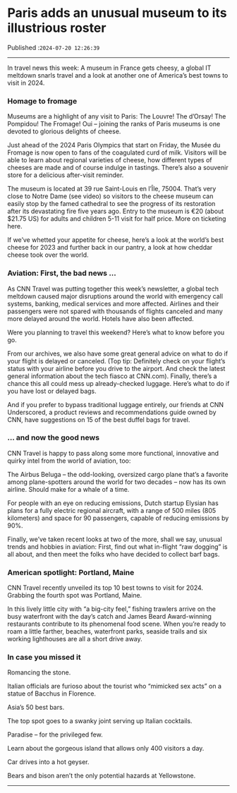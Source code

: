 # Paris adds an unusual museum to its illustrious roster

Published :`2024-07-20 12:26:39`

---

In travel news this week: A museum in France gets cheesy, a global IT meltdown snarls travel and a look at another one of America’s best towns to visit in 2024.

### Homage to fromage

Museums are a highlight of any visit to Paris: The Louvre! The d’Orsay! The Pompidou! The Fromage! Oui – joining the ranks of Paris museums is one devoted to glorious delights of cheese.

Just ahead of the 2024 Paris Olympics that start on Friday, the Musée du Fromage is now open to fans of the coagulated curd of milk. Visitors will be able to learn about regional varieties of cheese, how different types of cheeses are made and of course indulge in tastings. There’s also a souvenir store for a delicious after-visit reminder.

The museum is located at 39 rue Saint-Louis en l’Île, 75004. That’s very close to Notre Dame (see video) so visitors to the cheese museum can easily stop by the famed cathedral to see the progress of its restoration after its devastating fire five years ago. Entry to the museum is €20 (about $21.75 US) for adults and children 5-11 visit for half price. More on ticketing here.

If we’ve whetted your appetite for cheese, here’s a look at the world’s best cheese for 2023 and further back in our pantry, a look at how cheddar cheese took over the world.

### Aviation: First, the bad news …

As CNN Travel was putting together this week’s newsletter, a global tech meltdown caused major disruptions around the world with emergency call systems, banking, medical services and more affected. Airlines and their passengers were not spared with thousands of flights canceled and many more delayed around the world. Hotels have also been affected.

Were you planning to travel this weekend? Here’s what to know before you go.

From our archives, we also have some great general advice on what to do if your flight is delayed or canceled. (Top tip: Definitely check on your flight’s status with your airline before you drive to the airport. And check the latest general information about the tech fiasco at CNN.com). Finally, there’s a chance this all could mess up already-checked luggage. Here’s what to do if you have lost or delayed bags.

And if you prefer to bypass traditional luggage entirely, our friends at CNN Underscored, a product reviews and recommendations guide owned by CNN, have suggestions on 15 of the best duffel bags for travel.

### … and now the good news

CNN Travel is happy to pass along some more functional, innovative and quirky intel from the world of aviation, too:

The Airbus Beluga – the odd-looking, oversized cargo plane that’s a favorite among plane-spotters around the world for two decades – now has its own airline. Should make for a whale of a time.

For people with an eye on reducing emissions, Dutch startup Elysian has plans for a fully electric regional aircraft, with a range of 500 miles (805 kilometers) and space for 90 passengers, capable of reducing emissions by 90%.

Finally, we’ve taken recent looks at two of the more, shall we say, unusual trends and hobbies in aviation: First, find out what in-flight “raw dogging” is all about, and then meet the folks who have decided to collect barf bags.

### American spotlight: Portland, Maine

CNN Travel recently unveiled its top 10 best towns to visit for 2024. Grabbing the fourth spot was Portland, Maine.

In this lively little city with “a big-city feel,” fishing trawlers arrive on the busy waterfront with the day’s catch and James Beard Award-winning restaurants contribute to its phenomenal food scene. When you’re ready to roam a little farther, beaches, waterfront parks, seaside trails and six working lighthouses are all a short drive away.

### In case you missed it

Romancing the stone.

Italian officials are furioso about the tourist who “mimicked sex acts” on a statue of Bacchus in Florence.

Asia’s 50 best bars.

The top spot goes to a swanky joint serving up Italian cocktails.

Paradise – for the privileged few.

Learn about the gorgeous island that allows only 400 visitors a day.

Car drives into a hot geyser.

Bears and bison aren’t the only potential hazards at Yellowstone.

---

